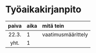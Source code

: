 # Työaikakirjanpito

| paiva | aika | mitä tein          |
| :----:|:-----| :-----             |
| 22.3. | 1    | vaatimusmäärittely |
| yht.  | 1    |                    |
